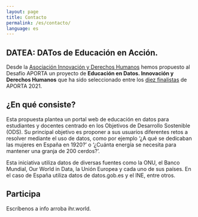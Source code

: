 ```yaml
---
layout: page
title: Contacto
permalink: /es/contacto/
language: es
---
```


## DATEA: DATos de Educación en Acción.

Desde la [Asociación Innovación y Derechos Humanos](https://ihr.world "ihr.world") hemos propuesto al Desafío APORTA un proyecto de **Educación en Datos. Innovación y Derechos Humanos** que ha sido seleccionado entre los [diez finalistas](https://datos.gob.es/es/noticia/desvelamos-los-10-finalistas-de-la-iii-edicion-del-desafio-aporta "APORTA 2021") de APORTA 2021.
## ¿En qué consiste?

Esta propuesta plantea un portal web de educación en datos para estudiantes y docentes centrado en los Objetivos de Desarrollo Sostenible (ODS). Su principal objetivo es proponer a sus usuarios diferentes retos a resolver mediante el uso de datos, como por ejemplo ‘¿A qué se dedicaban las mujeres en España en 1920?’ o ‘¿Cuánta energía se necesita para mantener una granja de 200 cerdos?’.

Esta iniciativa utiliza datos de diversas fuentes como la ONU, el Banco Mundial,  Our World in Data, la Unión Europea y cada uno de sus países. En el caso de España utiliza datos de datos.gob.es y el INE, entre otros.

## Participa

Escríbenos a info arroba ihr.world.
